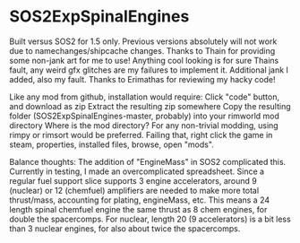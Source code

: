 # SOS2ExpSpinalEngines

Built versus SOS2 for 1.5 only. Previous versions absolutely will not work due to namechanges/shipcache changes. Thanks to Thain for providing some non-jank art for me to use! Anything cool looking is for sure Thains fault, any weird gfx glitches are my failures to implement it. Additional jank I added, also my fault.
Thanks to Erimathas for reviewing my hacky code! 

Like any mod from github, installation would require:
Click "code" button, and download as zip
Extract the resulting zip somewhere
Copy the resulting folder (SOS2ExpSpinalEngines-master, probably) into your rimworld mod directory
Where is the mod directory? For any non-trivial modding, using rimpy or rimsort would be preferred. Failing that, right click the game in steam, properties, installed files, browse, open "mods".

Balance thoughts: The addition of "EngineMass" in SOS2 complicated this. Currently in testing, I made an overcomplicated spreadsheet. Since a regular fuel support slice supports 3 engine accelerators, around 9 (nuclear) or 12 (chemfuel) amplifiers are needed to make more total thrust/mass, accounting for plating, engineMass, etc. This means a 24 length spinal chemfuel engine the same thrust as 8 chem engines, for double the spacercomps. For nuclear, length 20 (9 accelerators) is a bit less than 3 nuclear engines, for also about twice the spacercomps. 
